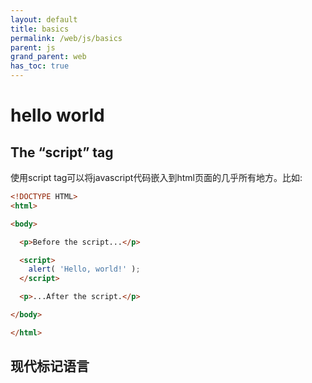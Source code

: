 ```yaml
---
layout: default
title: basics
permalink: /web/js/basics
parent: js
grand_parent: web
has_toc: true
---
```


# hello world

## The “script” tag
使用script tag可以将javascript代码嵌入到html页面的几乎所有地方。比如:
```html
<!DOCTYPE HTML>
<html>

<body>

  <p>Before the script...</p>

  <script>
    alert( 'Hello, world!' );
  </script>

  <p>...After the script.</p>

</body>

</html>
```


## 现代标记语言







